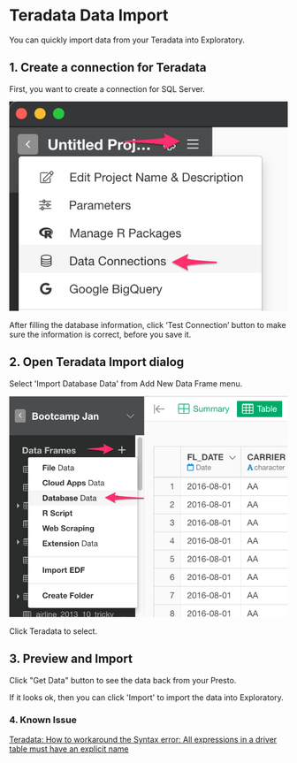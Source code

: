 # Teradata Data Import

You can quickly import data from your  Teradata into Exploratory.

## 1. Create a connection for Teradata

First, you want to create a connection for SQL Server.

![](images/connection.png)

After filling the database information, click ‘Test Connection’ button to make sure the information is correct, before you save it.


## 2. Open Teradata Import dialog

Select 'Import Database Data' from Add New Data Frame menu.

![](images/import-database.png)

Click Teradata to select.


## 3. Preview and Import

Click "Get Data" button to see the data back from your Presto.


If it looks ok, then you can click 'Import' to import the data into Exploratory.

### 4. Known Issue

[Teradata: How to workaround the Syntax error: All expressions in a driver table must have an explicit name](https://community.exploratory.io/t/teradata-how-to-workaround-the-syntax-error-all-expressions-in-a-driver-table-must-have-an-explicit-name/2117)
